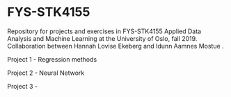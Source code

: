# FYS-STK4155
Repository for projects and exercises in FYS-STK4155 Applied Data Analysis and Machine Learning at the University of Oslo, fall 2019. 
Collaboration between Hannah Lovise Ekeberg and Idunn Aamnes Mostue . 


Project 1 - Regression methods

Project 2 - Neural Network

Project 3 - 
